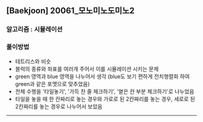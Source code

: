 ## [Baekjoon] 20061\_모노미노도미노2

### 알고리즘 : 시뮬레이션

### 풀이방법

- 테트리스와 비슷
- 블럭의 종류와 좌표를 여러개 주어서 이를 시뮬레이션 시키는 문제
- green 영역과 blue 영역을 나누어서 생각 (blue도 보기 편하게 전치행렬화 하여 green과 같은 포멧으로 맞추었음)
- 전체 수행을 '타일놓기', '가득 찬 줄 체크하기', '옅은 칸 부분 체크하기'로 나누었음
- 타일을 놓을 때 한 칸짜리로 놓는 경우와 가로로 된 2칸짜리를 놓는 경우, 세로로 된 2칸짜리를 놓는 경우로 나누어서 보았음

---
